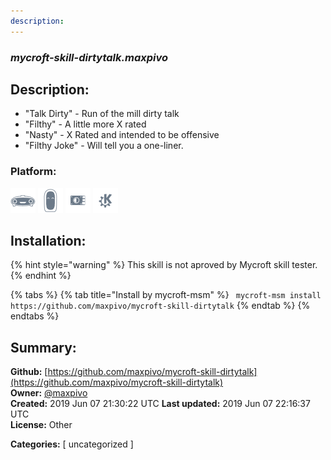 ```yaml
---
description: 
---
```


### _mycroft-skill-dirtytalk.maxpivo_  
## Description:  
* "Talk Dirty" - Run of the mill dirty talk
* "Filthy" - A little more X rated
* "Nasty" - X Rated and intended to be offensive
* "Filthy Joke" - Will tell you a one-liner.  
  
  
### Platform:  
 ![Mark I](../.gitbook/assets/mark-1-icon.png)  ![Mark II](../.gitbook/assets/mark-2-icon.png)  ![Picroft](../.gitbook/assets/picroft-icon.png)  ![plasmoid](../.gitbook/assets/kde.png)   
## Installation:  
{% hint style="warning" %}
This skill is not aproved by Mycroft skill tester.
{% endhint %}
    
{% tabs %}
{% tab title="Install by mycroft-msm" %}
``` mycroft-msm install https://github.com/maxpivo/mycroft-skill-dirtytalk```
{% endtab %}
  {% endtabs %}
    
## Summary:  
**Github:** [https://github.com/maxpivo/mycroft-skill-dirtytalk](https://github.com/maxpivo/mycroft-skill-dirtytalk)  
**Owner:** [@maxpivo](https://github.com/maxpivo)  
**Created:** 2019 Jun 07 21:30:22 UTC  **Last updated:** 2019 Jun 07 22:16:37 UTC  
**License:** Other  
  
**Categories:** [ uncategorized ]   
